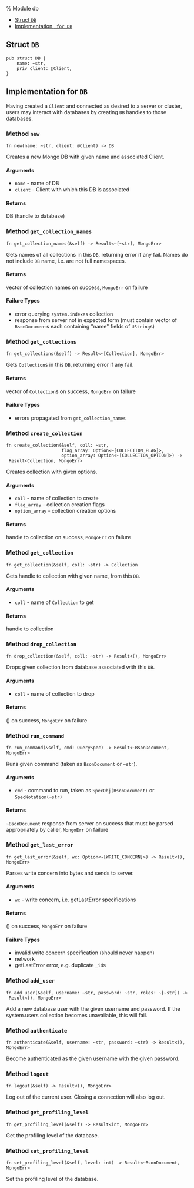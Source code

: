 % Module db

<div class='index'>

* [Struct `DB`](#struct-db)
* [Implementation ` for DB`](#implementation-for-db)

</div>

## Struct `DB`

~~~ {.rust}
pub struct DB {
    name: ~str,
    priv client: @Client,
}
~~~

## Implementation for `DB`

Having created a `Client` and connected as desired
to a server or cluster, users may interact with
databases by creating `DB` handles to those databases.

### Method `new`

~~~ {.rust}
fn new(name: ~str, client: @Client) -> DB
~~~

Creates a new Mongo DB with given name and associated Client.

#### Arguments

* `name` - name of DB
* `client` - Client with which this DB is associated

#### Returns

DB (handle to database)

### Method `get_collection_names`

~~~ {.rust}
fn get_collection_names(&self) -> Result<~[~str], MongoErr>
~~~

Gets names of all collections in this `DB`, returning error
if any fail. Names do not include `DB` name, i.e. are not
full namespaces.

#### Returns

vector of collection names on success, `MongoErr` on failure

#### Failure Types

* error querying `system.indexes` collection
* response from server not in expected form (must contain
     vector of `BsonDocument`s each containing "name" fields of
     `UString`s)

### Method `get_collections`

~~~ {.rust}
fn get_collections(&self) -> Result<~[Collection], MongoErr>
~~~

Gets `Collection`s in this `DB`, returning error if any fail.

#### Returns

vector of `Collection`s on success, `MongoErr` on failure

#### Failure Types

* errors propagated from `get_collection_names`

### Method `create_collection`

~~~ {.rust}
fn create_collection(&self, coll: ~str,
                     flag_array: Option<~[COLLECTION_FLAG]>,
                     option_array: Option<~[COLLECTION_OPTION]>) ->
 Result<Collection, MongoErr>
~~~

Creates collection with given options.

#### Arguments

* `coll` - name of collection to create
* `flag_array` - collection creation flags
* `option_array` - collection creation options

#### Returns

handle to collection on success, `MongoErr` on failure

### Method `get_collection`

~~~ {.rust}
fn get_collection(&self, coll: ~str) -> Collection
~~~

Gets handle to collection with given name, from this `DB`.

#### Arguments

* `coll` - name of `Collection` to get

#### Returns

handle to collection

### Method `drop_collection`

~~~ {.rust}
fn drop_collection(&self, coll: ~str) -> Result<(), MongoErr>
~~~

Drops given collection from database associated with this `DB`.

#### Arguments

* `coll` - name of collection to drop

#### Returns

() on success, `MongoErr` on failure

### Method `run_command`

~~~ {.rust}
fn run_command(&self, cmd: QuerySpec) -> Result<~BsonDocument, MongoErr>
~~~

Runs given command (taken as `BsonDocument` or `~str`).

#### Arguments

* `cmd` - command to run, taken as `SpecObj(BsonDocument)` or
             `SpecNotation(~str)`

#### Returns

`~BsonDocument` response from server on success that must be parsed
appropriately by caller, `MongoErr` on failure

### Method `get_last_error`

~~~ {.rust}
fn get_last_error(&self, wc: Option<~[WRITE_CONCERN]>) -> Result<(), MongoErr>
~~~

Parses write concern into bytes and sends to server.

#### Arguments

* `wc` - write concern, i.e. getLastError specifications

#### Returns

() on success, `MongoErr` on failure

#### Failure Types

* invalid write concern specification (should never happen)
* network
* getLastError error, e.g. duplicate ```_id```s

### Method `add_user`

~~~ {.rust}
fn add_user(&self, username: ~str, password: ~str, roles: ~[~str]) ->
 Result<(), MongoErr>
~~~

Add a new database user with the given username and password.
If the system.users collection becomes unavailable, this will fail.

### Method `authenticate`

~~~ {.rust}
fn authenticate(&self, username: ~str, password: ~str) -> Result<(), MongoErr>
~~~

Become authenticated as the given username with the given password.

### Method `logout`

~~~ {.rust}
fn logout(&self) -> Result<(), MongoErr>
~~~

Log out of the current user.
Closing a connection will also log out.

### Method `get_profiling_level`

~~~ {.rust}
fn get_profiling_level(&self) -> Result<int, MongoErr>
~~~

Get the profiling level of the database.

### Method `set_profiling_level`

~~~ {.rust}
fn set_profiling_level(&self, level: int) -> Result<~BsonDocument, MongoErr>
~~~

Set the profiling level of the database.

